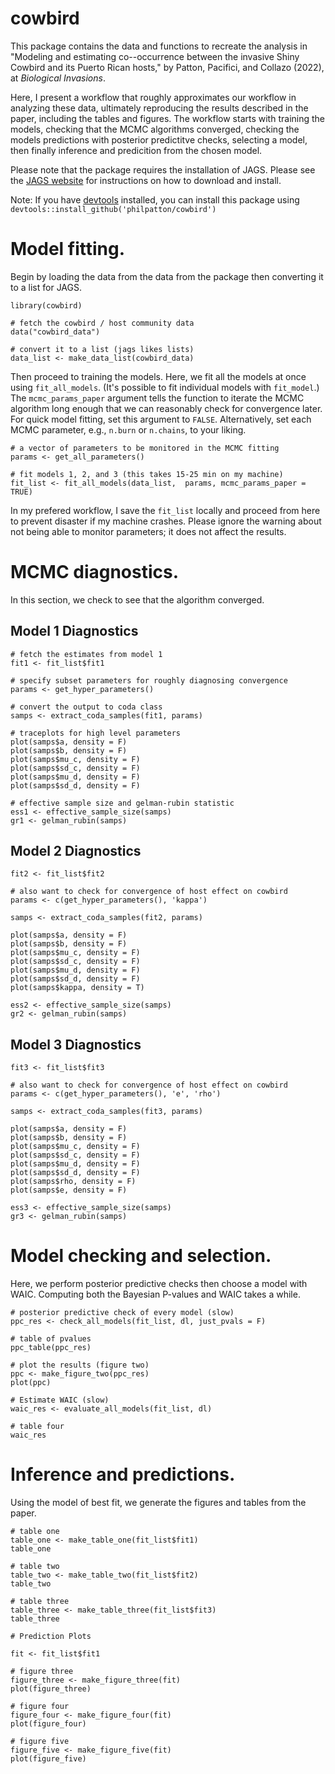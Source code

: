 # cowbird
This package contains the data and functions to recreate the analysis in "Modeling and estimating co--occurrence between the invasive Shiny Cowbird and its Puerto Rican hosts," by Patton, Pacifici, and Collazo (2022), at *Biological Invasions*.

Here, I present a workflow that roughly approximates our workflow in analyzing these data, ultimately reproducing the results described in the paper, including the tables and figures. The workflow starts with training the models, checking that the MCMC algorithms converged, checking the models predictions with posterior predictitve checks, selecting a model, then finally inference and predicition from the chosen model. 

Please note that the package requires the installation of JAGS. Please see the [JAGS website](https://mcmc-jags.sourceforge.io/) for instructions on how to download and install. 

Note: If you have [devtools](https://devtools.r-lib.org/) installed, you can install this package using `devtools::install_github('philpatton/cowbird')`

# Model fitting.

Begin by loading the data from the data from the package then converting it to a list for JAGS.

```
library(cowbird)

# fetch the cowbird / host community data
data("cowbird_data")

# convert it to a list (jags likes lists) 
data_list <- make_data_list(cowbird_data)

```

Then proceed to training the models. Here, we fit all the models at once using `fit_all_models`. (It's possible to fit individual models with `fit_model`.) The 
`mcmc_params_paper` argument tells the function to iterate the MCMC algorithm long enough that we can reasonably check for convergence later. For quick model fitting, set this argument to `FALSE`. Alternatively, set each MCMC parameter, e.g., `n.burn` or `n.chains`, to your liking. 

```
# a vector of parameters to be monitored in the MCMC fitting
params <- get_all_parameters()

# fit models 1, 2, and 3 (this takes 15-25 min on my machine)
fit_list <- fit_all_models(data_list,  params, mcmc_params_paper = TRUE)
```

In my prefered workflow, I save the `fit_list` locally and proceed from here to prevent disaster if my machine crashes. Please ignore the warning about not being able to monitor parameters; it does not affect the results. 

# MCMC diagnostics.

In this section, we check to see that the algorithm converged.

## Model 1 Diagnostics

```
# fetch the estimates from model 1
fit1 <- fit_list$fit1

# specify subset parameters for roughly diagnosing convergence 
params <- get_hyper_parameters()

# convert the output to coda class
samps <- extract_coda_samples(fit1, params)

# traceplots for high level parameters
plot(samps$a, density = F)
plot(samps$b, density = F)
plot(samps$mu_c, density = F)
plot(samps$sd_c, density = F)
plot(samps$mu_d, density = F)
plot(samps$sd_d, density = F)

# effective sample size and gelman-rubin statistic
ess1 <- effective_sample_size(samps)
gr1 <- gelman_rubin(samps)
```

## Model 2 Diagnostics

```
fit2 <- fit_list$fit2

# also want to check for convergence of host effect on cowbird
params <- c(get_hyper_parameters(), 'kappa')

samps <- extract_coda_samples(fit2, params)

plot(samps$a, density = F)
plot(samps$b, density = F)
plot(samps$mu_c, density = F)
plot(samps$sd_c, density = F)
plot(samps$mu_d, density = F)
plot(samps$sd_d, density = F)
plot(samps$kappa, density = T)

ess2 <- effective_sample_size(samps)
gr2 <- gelman_rubin(samps)
```

## Model 3 Diagnostics

```
fit3 <- fit_list$fit3

# also want to check for convergence of host effect on cowbird
params <- c(get_hyper_parameters(), 'e', 'rho')

samps <- extract_coda_samples(fit3, params)

plot(samps$a, density = F)
plot(samps$b, density = F)
plot(samps$mu_c, density = F)
plot(samps$sd_c, density = F)
plot(samps$mu_d, density = F)
plot(samps$sd_d, density = F)
plot(samps$rho, density = F)
plot(samps$e, density = F)

ess3 <- effective_sample_size(samps)
gr3 <- gelman_rubin(samps)
```

# Model checking and selection.

Here, we perform posterior predictive checks then choose a model with WAIC. Computing both the Bayesian P-values and WAIC takes a while.

```
# posterior predictive check of every model (slow)
ppc_res <- check_all_models(fit_list, dl, just_pvals = F)

# table of pvalues
ppc_table(ppc_res)

# plot the results (figure two) 
ppc <- make_figure_two(ppc_res)
plot(ppc)

# Estimate WAIC (slow)
waic_res <- evaluate_all_models(fit_list, dl)

# table four 
waic_res
```

# Inference and predictions.

Using the model of best fit, we generate the figures and tables from the paper. 

```
# table one
table_one <- make_table_one(fit_list$fit1)
table_one 

# table two
table_two <- make_table_two(fit_list$fit2)
table_two

# table three
table_three <- make_table_three(fit_list$fit3)
table_three

# Prediction Plots

fit <- fit_list$fit1

# figure three
figure_three <- make_figure_three(fit)
plot(figure_three)

# figure four
figure_four <- make_figure_four(fit)
plot(figure_four)

# figure five
figure_five <- make_figure_five(fit)
plot(figure_five)
```
